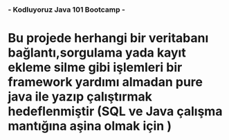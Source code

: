 ###  - Kodluyoruz Java 101 Bootcamp -

# Bu projede herhangi bir veritabanı bağlantı,sorgulama yada kayıt ekleme silme gibi işlemleri bir framework yardımı almadan pure java ile yazıp çalıştırmak hedeflenmiştir (SQL ve Java çalışma mantığına aşina olmak için )

